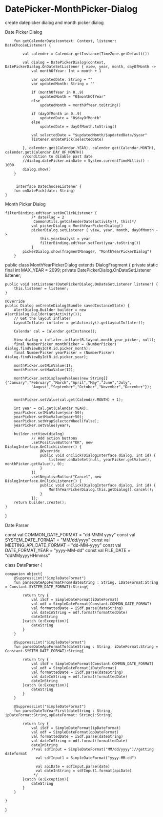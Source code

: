 # DatePicker-MonthPicker-Dialog
create datepicker dialog and month picker dialog


Date Picker Dialog  

        fun getCalenderDate(context: Context, listener: DateChooseListener) {

            val calender = Calendar.getInstance(TimeZone.getDefault())

            val dialog = DatePickerDialog(context, DatePickerDialog.OnDateSetListener { view, year, month, dayOfMonth ->
                val monthOfYear: Int = month + 1

                var updatedDate: String = ""
                var updatedMonth: String = ""

                if (monthOfYear in 0..9)
                    updatedMonth = "0$monthOfYear"
                else
                    updatedMonth = monthOfYear.toString()

                if (dayOfMonth in 0..9)
                    updatedDate = "0$dayOfMonth"
                else
                    updatedDate = dayOfMonth.toString()

                val selectedDate = "$updatedMonth/$updatedDate/$year"
                listener.onDatePick(selectedDate)

            }, calender.get(Calendar.YEAR), calender.get(Calendar.MONTH), calender.get(Calendar.DAY_OF_MONTH))
            //condition to disable past date
            //dialog.datePicker.minDate = System.currentTimeMillis() - 1000
            dialog.show()
        }
        
        
         interface DateChooseListener {
        fun onDatePick(date: String)
    }
    
    
    
   
Month Picker Dialog
    
    filterBinding.edtYear.setOnClickListener {
                /* dateFlag = 2
                 CommonUtils.getCalenderDate(activity!!, this)*/
                val pickerDialog = MonthYearPickerDialog()
                pickerDialog.setListener { view, year, month, dayOfMonth ->
                    this.yearAnalyst = year
                    filterBinding.edtYear.setText(year.toString())
                }
            pickerDialog.show(fragmentManager, "MonthYearPickerDialog")
        }
        
  
  public class MonthYearPickerDialog extends DialogFragment {
    private static final int MAX_YEAR = 2099;
    private DatePickerDialog.OnDateSetListener listener;

    public void setListener(DatePickerDialog.OnDateSetListener listener) {
        this.listener = listener;
    }

    @Override
    public Dialog onCreateDialog(Bundle savedInstanceState) {
        AlertDialog.Builder builder = new AlertDialog.Builder(getActivity());
        // Get the layout inflater
        LayoutInflater inflater = getActivity().getLayoutInflater();

        Calendar cal = Calendar.getInstance();

        View dialog = inflater.inflate(R.layout.month_year_picker, null);
        final NumberPicker monthPicker = (NumberPicker) dialog.findViewById(R.id.picker_month);
        final NumberPicker yearPicker = (NumberPicker) dialog.findViewById(R.id.picker_year);

        monthPicker.setMinValue(1);
        monthPicker.setMaxValue(12);

        monthPicker.setDisplayedValues(new String[]{"January","February","March","April","May","June","July",
                "August","September","October","November","December"});


        monthPicker.setValue(cal.get(Calendar.MONTH) + 1);

        int year = cal.get(Calendar.YEAR);
        yearPicker.setMinValue(year-50);
        yearPicker.setMaxValue(year+50);
        yearPicker.setWrapSelectorWheel(false);
        yearPicker.setValue(year);

        builder.setView(dialog)
                // Add action buttons
                .setPositiveButton("OK", new DialogInterface.OnClickListener() {
                    @Override
                    public void onClick(DialogInterface dialog, int id) {
                        listener.onDateSet(null, yearPicker.getValue(), monthPicker.getValue(), 0);
                    }
                })
                .setNegativeButton("Cancel", new DialogInterface.OnClickListener() {
                    public void onClick(DialogInterface dialog, int id) {
                        MonthYearPickerDialog.this.getDialog().cancel();
                    }
                });
        return builder.create();
    }
}





Date Parser 


 const val COMMON_DATE_FORMAT = "dd MMM yyyy"
    const val SYSTEM_DATE_FORMAT = "MM/dd/yyyy"
    const val MEETING_API_DATE_FORMAT = "dd-MM-yyyy"
    const val DATE_FORMAT_YEAR = "yyyy-MM-dd"
    const val FILE_DATE = "ddMMyyyyHHmmss"

class DateParser {

    companion object{
        @SuppressLint("SimpleDateFormat")
        fun parseDateAppFormatFrom(dateString : String, iDateFormat:String = Constant.SYSTEM_DATE_FORMAT):String{

            return try {
                val iSdf = SimpleDateFormat(iDateFormat)
                val odf = SimpleDateFormat(Constant.COMMON_DATE_FORMAT)
                val formattedDate = iSdf.parse(dateString)
                val dateInString = odf.format(formattedDate)
                dateInString
            }catch (e:Exception){
                dateString
            }
        }

        @SuppressLint("SimpleDateFormat")
        fun parseDateAppFormatTo(dateString : String, iDateFormat:String = Constant.SYSTEM_DATE_FORMAT):String{

            return try {
                val iSdf = SimpleDateFormat(Constant.COMMON_DATE_FORMAT)
                val odf = SimpleDateFormat(iDateFormat)
                val formattedDate = iSdf.parse(dateString)
                val dateInString = odf.format(formattedDate)
                dateInString
            }catch (e:Exception){
                dateString
            }
        }

        @SuppressLint("SimpleDateFormat")
        fun parseDateToYearFirst(dateString : String, ipDateFormat:String,opDateFormat: String):String{

            return try {
                val iSdf = SimpleDateFormat(ipDateFormat)
                val odf = SimpleDateFormat(opDateFormat)
                val formattedDate = iSdf.parse(dateString)
                val dateInString = odf.format(formattedDate)
                dateInString
                /*val sdfInput = SimpleDateFormat("MM/dd/yyyy")//getting dateformat
                  val sdfInput1 = SimpleDateFormat("yyyy-MM-dd")

                  val apiDate = sdfInput.parse(date)
                  val dateInString = sdfInput1.format(apiDate)
                 */
            }catch (e:Exception){
                dateString
            }
        }

    }

}
